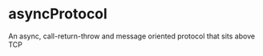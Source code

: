 asyncProtocol
=============

An async, call-return-throw and message oriented protocol that sits above TCP
